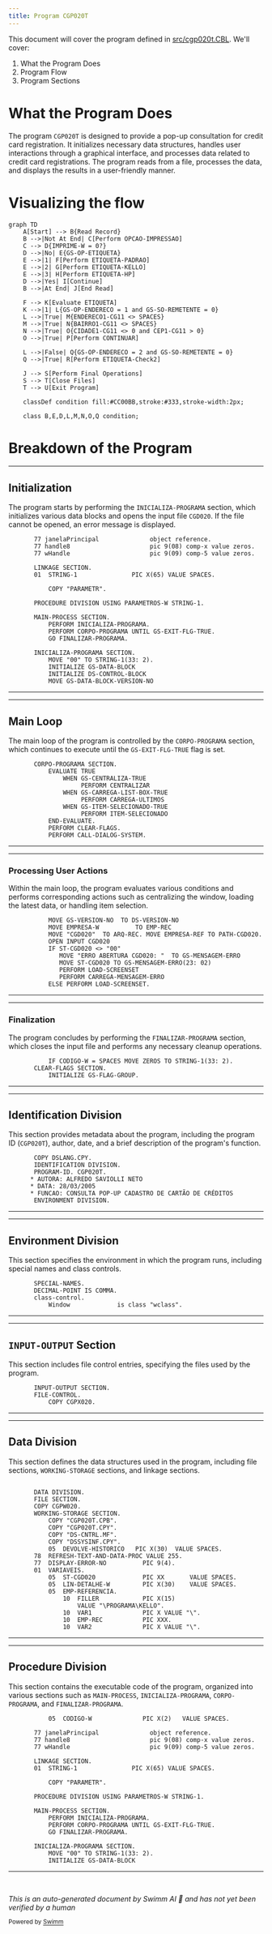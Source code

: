 ```yaml
---
title: Program CGP020T
---
```

This document will cover the program defined in <SwmPath>[src/cgp020t.CBL](/src/cgp020t.CBL)</SwmPath>. We'll cover:

1. What the Program Does
2. Program Flow
3. Program Sections

# What the Program Does

The program <SwmToken path="/src/cgp020t.CBL" pos="3:6:6" line-data="       PROGRAM-ID. CGP020T.">`CGP020T`</SwmToken> is designed to provide a pop-up consultation for credit card registration. It initializes necessary data structures, handles user interactions through a graphical interface, and processes data related to credit card registrations. The program reads from a file, processes the data, and displays the results in a user-friendly manner.

# Visualizing the flow

```mermaid
graph TD
    A[Start] --> B{Read Record}
    B -->|Not At End| C[Perform OPCAO-IMPRESSAO]
    C --> D{IMPRIME-W = 0?}
    D -->|No| E{GS-OP-ETIQUETA}
    E -->|1| F[Perform ETIQUETA-PADRAO]
    E -->|2| G[Perform ETIQUETA-KELLO]
    E -->|3| H[Perform ETIQUETA-HP]
    D -->|Yes| I[Continue]
    B -->|At End| J[End Read]

    F --> K[Evaluate ETIQUETA]
    K -->|1| L{GS-OP-ENDERECO = 1 and GS-SO-REMETENTE = 0}
    L -->|True| M{ENDERECO1-CG11 <> SPACES}
    M -->|True| N{BAIRRO1-CG11 <> SPACES}
    N -->|True| O{CIDADE1-CG11 <> 0 and CEP1-CG11 > 0}
    O -->|True| P[Perform CONTINUAR]
    
    L -->|False| Q{GS-OP-ENDERECO = 2 and GS-SO-REMETENTE = 0}
    Q -->|True| R[Perform ETIQUETA-Check2]

    J --> S[Perform Final Operations]
    S --> T[Close Files]
    T --> U[Exit Program]

    classDef condition fill:#CC00BB,stroke:#333,stroke-width:2px;
    
    class B,E,D,L,M,N,O,Q condition;
```

# Breakdown of the Program

<SwmSnippet path="/src/cgp020t.CBL" line="41">

---

## Initialization

The program starts by performing the <SwmToken path="/src/cgp020t.CBL" pos="53:3:5" line-data="           PERFORM INICIALIZA-PROGRAMA.">`INICIALIZA-PROGRAMA`</SwmToken> section, which initializes various data blocks and opens the input file <SwmToken path="/src/cgp020t.CBL" pos="29:5:5" line-data="           05  ST-CGD020             PIC XX       VALUE SPACES.">`CGD020`</SwmToken>. If the file cannot be opened, an error message is displayed.

```cobol
       77 janelaPrincipal              object reference.
       77 handle8                      pic 9(08) comp-x value zeros.
       77 wHandle                      pic 9(09) comp-5 value zeros.

       LINKAGE SECTION.
       01  STRING-1               PIC X(65) VALUE SPACES.

           COPY "PARAMETR".

       PROCEDURE DIVISION USING PARAMETROS-W STRING-1.

       MAIN-PROCESS SECTION.
           PERFORM INICIALIZA-PROGRAMA.
           PERFORM CORPO-PROGRAMA UNTIL GS-EXIT-FLG-TRUE.
           GO FINALIZAR-PROGRAMA.

       INICIALIZA-PROGRAMA SECTION.
           MOVE "00" TO STRING-1(33: 2).
           INITIALIZE GS-DATA-BLOCK
           INITIALIZE DS-CONTROL-BLOCK
           MOVE GS-DATA-BLOCK-VERSION-NO
```

---

</SwmSnippet>

<SwmSnippet path="src/cgp020t.CBL" line="74">

---

## Main Loop&nbsp;

The main loop of the program is controlled by the <SwmToken path="/src/cgp020t.CBL" pos="74:1:3" line-data="       CORPO-PROGRAMA SECTION.">`CORPO-PROGRAMA`</SwmToken> section, which continues to execute until the <SwmToken path="/src/cgp020t.CBL" pos="54:9:15" line-data="           PERFORM CORPO-PROGRAMA UNTIL GS-EXIT-FLG-TRUE.">`GS-EXIT-FLG-TRUE`</SwmToken> flag is set.

```
       CORPO-PROGRAMA SECTION.
           EVALUATE TRUE
               WHEN GS-CENTRALIZA-TRUE
                    PERFORM CENTRALIZAR
               WHEN GS-CARREGA-LIST-BOX-TRUE
                    PERFORM CARREGA-ULTIMOS
               WHEN GS-ITEM-SELECIONADO-TRUE
                    PERFORM ITEM-SELECIONADO
           END-EVALUATE.
           PERFORM CLEAR-FLAGS.
           PERFORM CALL-DIALOG-SYSTEM.
```

---

</SwmSnippet>

<SwmSnippet path="/src/cgp020t.CBL" line="63">

---

### Processing User Actions

Within the main loop, the program evaluates various conditions and performs corresponding actions such as centralizing the window, loading the latest data, or handling item selection.

```cobol
           MOVE GS-VERSION-NO  TO DS-VERSION-NO
           MOVE EMPRESA-W          TO EMP-REC
           MOVE "CGD020"  TO ARQ-REC. MOVE EMPRESA-REF TO PATH-CGD020.
           OPEN INPUT CGD020
           IF ST-CGD020 <> "00"
              MOVE "ERRO ABERTURA CGD020: "  TO GS-MENSAGEM-ERRO
              MOVE ST-CGD020 TO GS-MENSAGEM-ERRO(23: 02)
              PERFORM LOAD-SCREENSET
              PERFORM CARREGA-MENSAGEM-ERRO
           ELSE PERFORM LOAD-SCREENSET.

```

---

</SwmSnippet>

<SwmSnippet path="/src/cgp020t.CBL" line="119">

---

### Finalization

The program concludes by performing the <SwmToken path="/src/cgp020t.CBL" pos="55:3:5" line-data="           GO FINALIZAR-PROGRAMA.">`FINALIZAR-PROGRAMA`</SwmToken> section, which closes the input file and performs any necessary cleanup operations.

```cobol
           IF CODIGO-W = SPACES MOVE ZEROS TO STRING-1(33: 2).
       CLEAR-FLAGS SECTION.
           INITIALIZE GS-FLAG-GROUP.

```

---

</SwmSnippet>

<SwmSnippet path="/src/cgp020t.CBL" line="1">

---

## Identification Division

This section provides metadata about the program, including the program ID (<SwmToken path="/src/cgp020t.CBL" pos="3:6:6" line-data="       PROGRAM-ID. CGP020T.">`CGP020T`</SwmToken>), author, date, and a brief description of the program's function.

```cobol
       COPY DSLANG.CPY.
       IDENTIFICATION DIVISION.
       PROGRAM-ID. CGP020T.
      * AUTORA: ALFREDO SAVIOLLI NETO
      * DATA: 28/03/2005
      * FUNCAO: CONSULTA POP-UP CADASTRO DE CARTÃO DE CRÉDITOS
       ENVIRONMENT DIVISION.
```

---

</SwmSnippet>

<SwmSnippet path="/src/cgp020t.CBL" line="8">

---

## Environment Division

This section specifies the environment in which the program runs, including special names and class controls.

```cobol
       SPECIAL-NAMES.
       DECIMAL-POINT IS COMMA.
       class-control.
           Window             is class "wclass".

```

---

</SwmSnippet>

<SwmSnippet path="/src/cgp020t.CBL" line="13">

---

## <SwmToken path="/src/cgp020t.CBL" pos="13:1:3" line-data="       INPUT-OUTPUT SECTION.">`INPUT-OUTPUT`</SwmToken> Section

This section includes file control entries, specifying the files used by the program.

```cobol
       INPUT-OUTPUT SECTION.
       FILE-CONTROL.
           COPY CGPX020.
```

---

</SwmSnippet>

<SwmSnippet path="/src/cgp020t.CBL" line="16">

---

## Data Division

This section defines the data structures used in the program, including file sections, <SwmToken path="/src/cgp020t.CBL" pos="20:1:3" line-data="       WORKING-STORAGE SECTION.">`WORKING-STORAGE`</SwmToken> sections, and linkage sections.

```cobol

       DATA DIVISION.
       FILE SECTION.
       COPY CGPW020.
       WORKING-STORAGE SECTION.
           COPY "CGP020T.CPB".
           COPY "CGP020T.CPY".
           COPY "DS-CNTRL.MF".
           COPY "DSSYSINF.CPY".
           05  DEVOLVE-HISTORICO   PIC X(30)  VALUE SPACES.
       78  REFRESH-TEXT-AND-DATA-PROC VALUE 255.
       77  DISPLAY-ERROR-NO          PIC 9(4).
       01  VARIAVEIS.
           05  ST-CGD020             PIC XX       VALUE SPACES.
           05  LIN-DETALHE-W         PIC X(30)    VALUE SPACES.
           05  EMP-REFERENCIA.
               10  FILLER            PIC X(15)
                   VALUE "\PROGRAMA\KELLO".
               10  VAR1              PIC X VALUE "\".
               10  EMP-REC           PIC XXX.
               10  VAR2              PIC X VALUE "\".
```

---

</SwmSnippet>

<SwmSnippet path="/src/cgp020t.CBL" line="39">

---

## Procedure Division&nbsp;

This section contains the executable code of the program, organized into various sections such as <SwmToken path="/src/cgp020t.CBL" pos="52:1:3" line-data="       MAIN-PROCESS SECTION.">`MAIN-PROCESS`</SwmToken>, <SwmToken path="/src/cgp020t.CBL" pos="57:1:3" line-data="       INICIALIZA-PROGRAMA SECTION.">`INICIALIZA-PROGRAMA`</SwmToken>, <SwmToken path="/src/cgp020t.CBL" pos="74:1:3" line-data="       CORPO-PROGRAMA SECTION.">`CORPO-PROGRAMA`</SwmToken>, and <SwmToken path="/src/cgp020t.CBL" pos="138:1:3" line-data="       FINALIZAR-PROGRAMA SECTION.">`FINALIZAR-PROGRAMA`</SwmToken>.

```cobol
           05  CODIGO-W              PIC X(2)   VALUE SPACES.

       77 janelaPrincipal              object reference.
       77 handle8                      pic 9(08) comp-x value zeros.
       77 wHandle                      pic 9(09) comp-5 value zeros.

       LINKAGE SECTION.
       01  STRING-1               PIC X(65) VALUE SPACES.

           COPY "PARAMETR".

       PROCEDURE DIVISION USING PARAMETROS-W STRING-1.

       MAIN-PROCESS SECTION.
           PERFORM INICIALIZA-PROGRAMA.
           PERFORM CORPO-PROGRAMA UNTIL GS-EXIT-FLG-TRUE.
           GO FINALIZAR-PROGRAMA.

       INICIALIZA-PROGRAMA SECTION.
           MOVE "00" TO STRING-1(33: 2).
           INITIALIZE GS-DATA-BLOCK
```

---

</SwmSnippet>

&nbsp;

*This is an auto-generated document by Swimm AI 🌊 and has not yet been verified by a human*

<SwmMeta version="3.0.0" repo-id="Z2l0aHViJTNBJTNBa2VsbG8lM0ElM0Fzd2ltbWlv" repo-name="kello"><sup>Powered by [Swimm](https://app.swimm.io/)</sup></SwmMeta>
